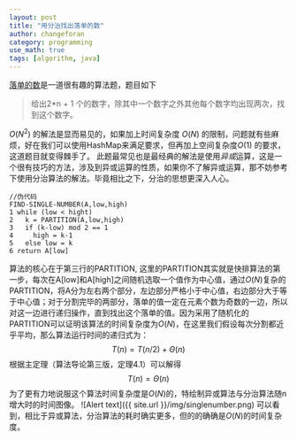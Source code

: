 ```yaml
---
layout: post
title: "用分治找出落单的数"
author: changeforan
category: programming
use_math: true
tags: [algorithm, java]
---
```

[落单的数](http://www.lintcode.com/zh-cn/problem/single-number/)是一道很有趣的算法题，题目如下
> 给出2*n + 1 个的数字，除其中一个数字之外其他每个数字均出现两次，找到这个数字。

$O(N^2)$ 的解法是显而易见的，如果加上时间复杂度 $O(N)$ 的限制，问题就有些麻烦，好在我们可以使用HashMap来满足要求，但再加上空间复杂度$O(1)$ 的要求，这道题目就变得棘手了。
此题最常见也是最经典的解法是使用*异或*运算，这是一个很有技巧的方法，涉及到异或运算的性质，如果你不了解异或运算，那不妨参考下使用分治算法的解法。毕竟相比之下，分治的思想更深入人心。

<!--more-->

```
//伪代码
FIND-SINGLE-NUMBER(A,low,high)
1 while (low < hight)
2   k = PARTITION(A,low,high)
3   if (k-low) mod 2 == 1
4 	  high = k-1
5   else low = k
6 return A[low]
```
算法的核心在于第三行的PARTITION, 这里的PARTITION其实就是快排算法的第一步，每次在A[low]和A[high]之间随机选取一个值作为中心值，通过$O(N)$复杂的PARTITION，将A分为左右两个部分，左边部分严格小于中心值，右边部分大于等于中心值；对于分割完毕的两部分，落单的值一定在元素个数为奇数的一边，所以对这一边进行递归操作，直到找出这个落单的值。因为采用了随机化的PARTITION可以证明该算法的时间复杂度为$O(N)$，在这里我们假设每次分割都近乎平均，那么算法运行时间的递归式为：
$$
T(n) = T(n/2) + \Theta(n)
$$
根据主定理（算法导论第三版，定理4.1）可以解得
$$
T(n) = \Theta(n)
$$
为了更有力地说服这个算法时间复杂度是$O(N)$的，特绘制异或算法与分治算法随n增大时的时间图像。
![Alert text]({{ site.url }}/img/singlenumber.png)
可以看到，相比于异或算法，分治算法的耗时确实更多，但的的确确是$O(N)$的时间复杂度。

